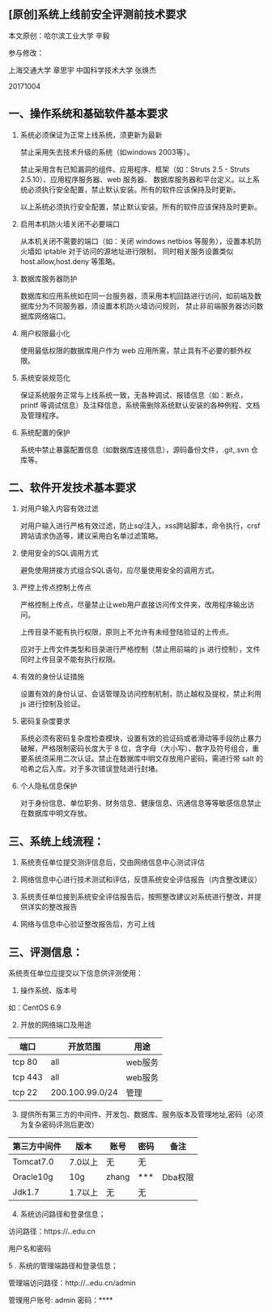 ## [原创]系统上线前安全评测前技术要求

本文原创：哈尔滨工业大学 辛毅

参与修改：

上海交通大学 章思宇 中国科学技术大学 张焕杰

20171004

## 一、操作系统和基础软件基本要求

1. 系统必须保证为正常上线系统，须更新为最新

    禁止采用失去技术升级的系统（如windows 2003等）。

    禁止采用含有已知漏洞的组件、应用程序、框架（如：Struts 2.5 - Struts 2.5.10）、应用程序服务器、web 服务器、
数据库服务器和平台定义。以上系统必须执行安全配置，禁止默认安装。所有的软件应该保持及时更新。

    以上系统必须执行安全配置，禁止默认安装。所有的软件应该保持及时更新。

2. 启用本机防火墙关闭不必要端口

    从本机关闭不需要的端口（如：关闭 windows netbios 等服务），设置本机防火墙如 iptable 对于访问的源地址进行限制，
同时相关服务设置类似 host.allow,host.deny 等策略。

3. 数据库服务器防护

    数据库和应用系统如在同一台服务器，须采用本机回路进行访问，如前端及数据库分为不同服务器，须设置本机防火墙访问规则，
禁止非前端服务器访问数据库网络端口。

4. 用户权限最小化

    使用最低权限的数据库用户作为 web 应用所需，禁止具有不必要的额外权限。

5. 系统安装规范化

    保证系统服务正常与上线系统一致，无各种调试、报错信息（如：断点，printf 等调试信息）及注释信息，系统需删除系统默认安装的各种例程、文档及管理程序。

6. 系统配置的保护

    系统中禁止暴露配置信息（如数据库连接信息），源码备份文件，.git,.svn 仓库等。


## 二、软件开发技术基本要求

1. 对用户输入内容有效过滤

    对用户输入进行严格有效过滤，防止sql注入，xss跨站脚本，命令执行，crsf 跨站请求伪造等，建议采用白名单过滤策略。

2. 使用安全的SQL调用方式

    避免使用拼接方式组合SQL语句，应尽量使用安全的调用方式。

3. 严控上传点控制上传点

    严格控制上传点，尽量禁止让web用户直接访问传文件夹，改用程序输出访问。

    上传目录不能有执行权限，原则上不允许有未经登陆验证的上传点。

    应对于上传文件类型和目录进行严格控制（禁止用前端的 js 进行控制），文件同时上传目录不能有执行权限。


4. 有效的身份认证措施

   设置有效的身份认证、会话管理及访问控制机制，防止越权及提权，禁止利用 js 进行控制及验证。

5. 密码复杂度要求

    系统必须有密码复杂度检查模块，设置有效的验证码或者滑动等手段防止暴力破解，严格限制密码长度大于 8 位，含字母（大小写）、数字及符号组合，重要系统须采用二次认证。禁止在数据库中明文存放用户密码，需进行带 salt 的哈希之后入库。对于多次错误登陆进行封堵。

6. 个人隐私信息保护

    对于身份信息、单位职务、财务信息、健康信息、讯通信息等等敏感信息禁止在数据库中明文存放。

## 三、系统上线流程：

1. 系统责任单位提交测评信息后，交由网络信息中心测试评估

2. 网络信息中心进行技术测试和评估，反馈系统安全评估报告（内含整改建议）

3. 系统责任单位接到系统安全评估报告后，按照整改建议对系统进行整改，并提供详实的整改报告

4. 网络与信息中心验证整改报告后，方可上线



## 三、评测信息：

系统责任单位应提交以下信息供评测使用：

1. 操作系统、版本号

如：CentOS 6.9

2. 开放的网络端口及用途

| 端口 | 开放范围 | 用途 |
| ------| ------ | ------ |
| tcp 80 | all | web服务 |
| tcp 443 | all | web服务 |
| tcp 22 | 200.100.99.0/24 | 管理 |

3. 提供所有第三方的中间件、开发包、数据库、服务版本及管理地址,密码（必须为复杂密码评测后更改）

| 第三方中间件 | 版本 | 账号 | 密码 | 备注 |
| -------------| ---- | ---- | ---- | ---- |
| Tomcat7.0 | 7.0以上 | 无 | 无 |
| Oracle10g | 10g | zhang | *** | Dba权限 |
| Jdk1.7 | 1.7以上 | 无 | 无 |

4. 系统访问路径和登录信息；

访问路径：https://***.***.edu.cn

用户名和密码

5 . 系统的管理端路径和登录信息；

管理端访问路径：http://**.**.edu.cn/admin

管理用户账号: admin   密码：****
 